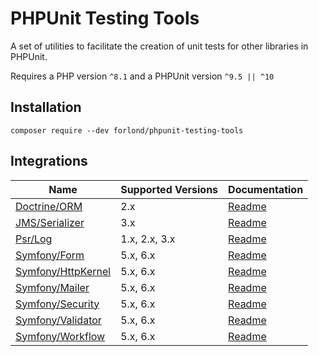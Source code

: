 # PHPUnit Testing Tools

A set of utilities to facilitate the creation of unit tests for other libraries in PHPUnit.

Requires a PHP version `^8.1` and a PHPUnit version `^9.5 || ^10`

## Installation

```
composer require --dev forlond/phpunit-testing-tools
```

## Integrations

| Name                                                         | Supported Versions | Documentation                           |
|--------------------------------------------------------------|--------------------|-----------------------------------------|
| [Doctrine/ORM](https://github.com/doctrine/orm)              | 2.x                | [Readme](./docs/doctrine_orm.md)        |
| [JMS/Serializer](https://github.com/schmittjoh/serializer)   | 3.x                | [Readme](./docs/jms_serializer.md)      |
| [Psr/Log](https://github.com/php-fig/log)                    | 1.x, 2.x, 3.x      | [Readme](./docs/psr_log.md)             |
| [Symfony/Form](https://github.com/symfony/form)              | 5.x, 6.x           | [Readme](./docs/symfony_form.md)        |
| [Symfony/HttpKernel](https://github.com/symfony/http-kernel) | 5.x, 6.x           | [Readme](./docs/symfony_http_kernel.md) |
| [Symfony/Mailer](https://github.com/symfony/mailer)          | 5.x, 6.x           | [Readme](./docs/symfony_mailer.md)      |
| [Symfony/Security](https://github.com/symfony/security)      | 5.x, 6.x           | [Readme](./docs/symfony_security.md)    |
| [Symfony/Validator](https://github.com/symfony/validator)    | 5.x, 6.x           | [Readme](./docs/symfony_validator.md)   |
| [Symfony/Workflow](https://github.com/symfony/workflow)      | 5.x, 6.x           | [Readme](./docs/symfony_workflow.md)    |
